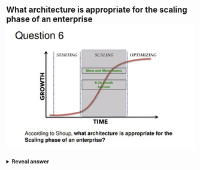 ## What architecture is appropriate for the scaling phase of an enterprise<br><img src="../../../../../media/paste-42e91a245bbd3c31e4697f9f0ec2daa0661f5005.jpg"><br>
<details>
<summary><b>Reveal answer</b></summary>
Microservices:<br>Teams can independently <br>- design<br>- develop<br>- deploy<br>- operate
</details>
